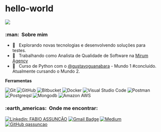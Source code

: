 # hello-world

![](https://komarev.com/ghpvc/?username=qassuncao&color=006bed)

<h3> :man: &nbsp;Sobre mim </h3>

- 🤔 &nbsp; Explorando novas tecnologias e desenvolvendo soluções para testes.
- 💼 &nbsp; Trabalhando como Analista de Qualidade de Software na <a href="http://www.mirumagency.com.br">Mirum Agency</a>
- 🌱 &nbsp; Curso de Python com o <a href="https://github.com/gustavoguanabara">@gustavoguanabara<a> - Mundo 1 #concluído. Atualmente cursando o Mundo 2.

**Ferramentas**

  ![Git](https://badgen.net/badge/Git/git?icon=git&label)
  ![GitHub](https://badgen.net/badge/color/yellow/yellow/github?icon=github&label)
  ![Bitbucket](https://img.shields.io/badge/-Bitbucket-333333?style=flat&logo=bitbucket)
  ![Docker](https://img.shields.io/badge/-Docker-333333?style=flat&logo=docker)
  ![Visual Studio Code](https://img.shields.io/badge/-Visual%20Studio%20Code-333333?style=flat&logo=visual-studio-code&logoColor=007ACC)
  ![Postman](https://img.shields.io/badge/-Postman-333333?style=flat&logo=postman)
  ![Postgreqsl](https://badgen.net/badge/yellow/Postgresql/postgresql?icon=postgresql&label)
  ![Mongodb](https://img.shields.io/badge/MongoDB-4EA94B?style=for-the-badge&logo=mongodb&logoColor=white)
  ![Amazon AWS](https://img.shields.io/badge/Amazon_AWS-232F3E?style=for-the-badge&logo=amazon-aws&logoColor=white)

<h3> :earth_americas: &nbsp;Onde me encontrar: </h3> 

[![Linkedin: FABIO ASSUNÇÃO](https://img.shields.io/badge/-Fabio-blue?style=flat-square&logo=Linkedin&logoColor=white&link=https://www.linkedin.com/in/fabio-assunção-qa/)](https://www.linkedin.com/in/fabio-assunção-qa/)
[![Gmail Badge](https://img.shields.io/badge/-fabiomoraisassuncao@gmail.com-006bed?style=flat-square&logo=Gmail&logoColor=white&link=mailto:fabiomoraisassuncao@gmail.com)](mailto:fabiomoraisassuncao@gmail.com)
[![Medium](https://img.shields.io/badge/Medium-12100E?style=for-the-badge&logo=medium&logoColor=white)](https://medium.com/@fabiomoraisassuncao/about)
[![GitHub qassuncao]( https://img.shields.io/github/followers/VanessaSwerts?label=follow&style=social)](https://github.com/qassuncao/)
